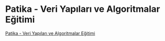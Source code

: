 # Patika - Veri Yapıları ve Algoritmalar Eğitimi

[Patika - Veri Yapıları ve Algoritmalar Eğitimi](https://academy.patika.dev/courses/veri-yapilari-ve-algoritmalar)
